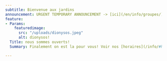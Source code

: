 ```yaml
---
subtitle: Bienvenue aux jardins
announcement: URGENT TEMPORARY ANNOUNCEMENT -> [ici](/en/info/groupes/)
feature:
- Params:
    featuredimage:
      src: "/uploads/dionysos.jpeg"
      alt: dionysos!
  Title: nous sommes ouverts!
  Summary: Finalement on est la pour vous! Voir nos [horaires](/info/#horaires).

---
```

